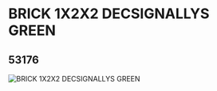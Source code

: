 # BRICK 1X2X2 DECSIGNALLYS GREEN
## 53176
![BRICK 1X2X2 DECSIGNALLYS GREEN](https://lc-www-live-s.legocdn.com/media/bricks/5/2/4265325.jpg)
